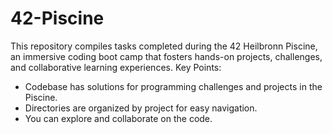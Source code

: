 # 42-Piscine

This repository compiles tasks completed during the 42 Heilbronn Piscine, an immersive coding boot camp that fosters hands-on projects, challenges, and collaborative learning experiences.
Key Points:
- Codebase has solutions for programming challenges and projects in the Piscine.
- Directories are organized by project for easy navigation.
- You can explore and collaborate on the code.
